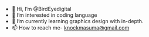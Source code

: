 - 👋 Hi, I’m @BirdEyedigital
- 👀 I’m interested in coding language 
- 🌱 I’m currently learning graphics design with in-depth.
- 📫 How to reach me- knockmasuma@gmail.com

<!---
BirdEyedigital/BirdEyedigital is a ✨ special ✨ repository because its `README.md` (this file) appears on your GitHub profile.
You can click the Preview link to take a look at your changes.
--->
